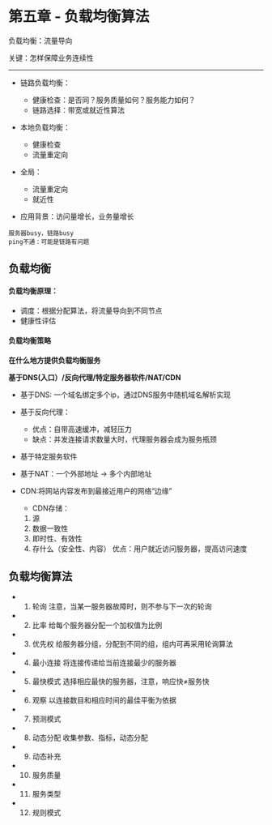 # 第五章 - 负载均衡算法

负载均衡：流量导向

关键：怎样保障业务连续性

---
* 链路负载均衡：
    * 健康检查：是否同？服务质量如何？服务能力如何？
    * 链路选择：带宽或就近性算法
* 本地负载均衡：
    * 健康检查
    * 流量重定向
* 全局：
    * 流量重定向
    * 就近性

* 应用背景：访问量增长，业务量增长
```
服务器busy，链路busy
ping不通：可能是链路有问题
```

## 负载均衡
#### 负载均衡原理：
* 调度：根据分配算法，将流量导向到不同节点
* 健康性评估

#### 负载均衡策略

**在什么地方提供负载均衡服务**

**基于DNS(入口）/反向代理/特定服务器软件/NAT/CDN**

* 基于DNS:
一个域名绑定多个ip，通过DNS服务中随机域名解析实现

* 基于反向代理：
    * 优点：自带高速缓冲，减轻压力
    * 缺点：并发连接请求数量大时，代理服务器会成为服务瓶颈
    
* 基于特定服务软件
* 基于NAT：一个外部地址 → 多个内部地址
* CDN:将网站内容发布到最接近用户的网络“边缘”
    * CDN存储：
    1. 源
    2. 数据一致性
    3. 即时性、有效性
    4. 存什么（安全性、内容）
    优点：用户就近访问服务器，提高访问速度

## 负载均衡算法
* 1. 轮询
注意，当某一服务器故障时，则不参与下一次的轮询
* 2. 比率
给每个服务器分配一个加权值为比例
* 3. 优先权
给服务器分组，分配到不同的组，组内可再采用轮询算法
* 4. 最小连接
将连接传递给当前连接最少的服务器
* 5. 最快模式
选择相应最快的服务器，注意，响应快≠服务快
* 6. 观察
以连接数目和相应时间的最佳平衡为依据
* 7. 预测模式
* 8. 动态分配
收集参数、指标，动态分配
* 9. 动态补充
* 10. 服务质量
* 11. 服务类型
* 12. 规则模式
    



